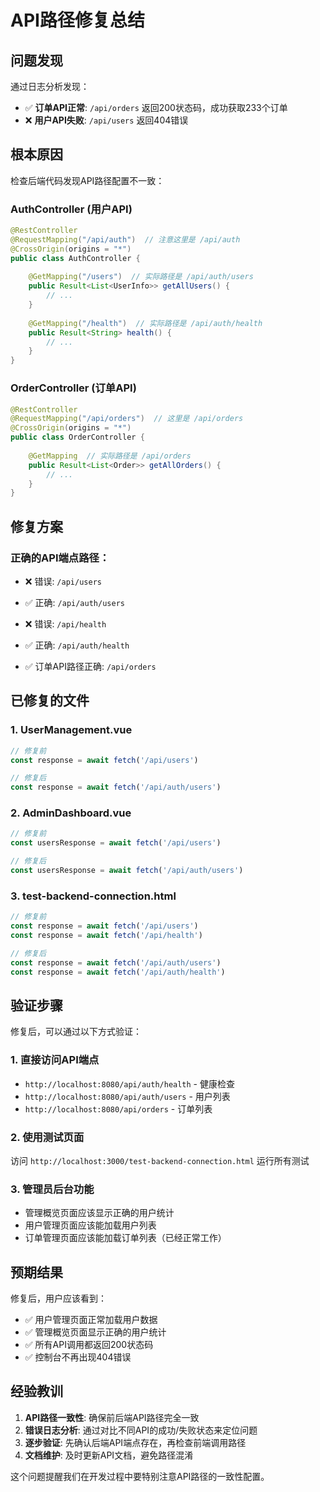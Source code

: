 # API路径修复总结

## 问题发现

通过日志分析发现：
- ✅ **订单API正常**: `/api/orders` 返回200状态码，成功获取233个订单
- ❌ **用户API失败**: `/api/users` 返回404错误

## 根本原因

检查后端代码发现API路径配置不一致：

### AuthController (用户API)
```java
@RestController
@RequestMapping("/api/auth")  // 注意这里是 /api/auth
@CrossOrigin(origins = "*")
public class AuthController {
    
    @GetMapping("/users")  // 实际路径是 /api/auth/users
    public Result<List<UserInfo>> getAllUsers() {
        // ...
    }
    
    @GetMapping("/health")  // 实际路径是 /api/auth/health
    public Result<String> health() {
        // ...
    }
}
```

### OrderController (订单API)
```java
@RestController
@RequestMapping("/api/orders")  // 这里是 /api/orders
@CrossOrigin(origins = "*")
public class OrderController {
    
    @GetMapping  // 实际路径是 /api/orders
    public Result<List<Order>> getAllOrders() {
        // ...
    }
}
```

## 修复方案

### 正确的API端点路径：
- ❌ 错误: `/api/users` 
- ✅ 正确: `/api/auth/users`

- ❌ 错误: `/api/health`
- ✅ 正确: `/api/auth/health`

- ✅ 订单API路径正确: `/api/orders`

## 已修复的文件

### 1. UserManagement.vue
```javascript
// 修复前
const response = await fetch('/api/users')

// 修复后  
const response = await fetch('/api/auth/users')
```

### 2. AdminDashboard.vue
```javascript
// 修复前
const usersResponse = await fetch('/api/users')

// 修复后
const usersResponse = await fetch('/api/auth/users')
```

### 3. test-backend-connection.html
```javascript
// 修复前
const response = await fetch('/api/users')
const response = await fetch('/api/health')

// 修复后
const response = await fetch('/api/auth/users')
const response = await fetch('/api/auth/health')
```

## 验证步骤

修复后，可以通过以下方式验证：

### 1. 直接访问API端点
- `http://localhost:8080/api/auth/health` - 健康检查
- `http://localhost:8080/api/auth/users` - 用户列表
- `http://localhost:8080/api/orders` - 订单列表

### 2. 使用测试页面
访问 `http://localhost:3000/test-backend-connection.html` 运行所有测试

### 3. 管理员后台功能
- 管理概览页面应该显示正确的用户统计
- 用户管理页面应该能加载用户列表
- 订单管理页面应该能加载订单列表（已经正常工作）

## 预期结果

修复后，用户应该看到：
- ✅ 用户管理页面正常加载用户数据
- ✅ 管理概览页面显示正确的用户统计
- ✅ 所有API调用都返回200状态码
- ✅ 控制台不再出现404错误

## 经验教训

1. **API路径一致性**: 确保前后端API路径完全一致
2. **错误日志分析**: 通过对比不同API的成功/失败状态来定位问题
3. **逐步验证**: 先确认后端API端点存在，再检查前端调用路径
4. **文档维护**: 及时更新API文档，避免路径混淆

这个问题提醒我们在开发过程中要特别注意API路径的一致性配置。